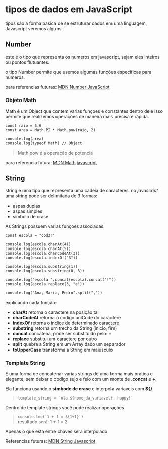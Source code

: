 # tipos de dados em JavaScript

tipos são a forma basica de se estruturar dados em uma linguagem, Javascript veremos alguns:

## Number

este é o tipo que representa os numeros em javascript, sejam eles inteiros ou pontos flutuantes.  

o tipo Number permite que usemos algumas funções especificas para numeros.

para referencias futuras: [MDN Number JavaScript](https://developer.mozilla.org/en-US/docs/Web/JavaScript/Reference/Global_Objects/Number)

### Objeto Math

Math é um Object que contem varias funçoes e constantes dentro dele isso permite que realizemos operações de maneira mais precisa e rápida.

    const raio = 5.6
    const area = Math.PI * Math.pow(raio, 2)

    console.log(area)
    console.log(typeof Math) // Object

> Math.pow é a operação de potencia

para referencia futura: [MDN Math javascript](https://developer.mozilla.org/pt-BR/docs/Web/JavaScript/Reference/Global_Objects/Math)

## String

string é uma tipo que representa uma cadeia de caracteres. no *javascript* uma string pode ser delimitada de 3 formas:

- aspas duplas
- aspas simples
- simbolo de crase

As Strings possuem varias funçoes associadas.

    const escola = "cod3r"

    console.log(escola.charAt(4))
    console.log(escola.charAt(5))
    console.log(escola.charCodeAt(3))
    console.log(escola.indexOf("3"))

    console.log(escola.substring(1))
    console.log(escola.substring(0, 3))

    console.log("escola ".concat(escola).concat("!"))
    console.log(escola.replace(3, "e"))

    console.log("Ana, Maria, Pedro".split(","))

explicando cada função:

- **charAt** retorna o caractere na posição tal
- **charCodeAt** retorna o codigo uniCode do caractere
- **indexOf** retorna o indice de determinado caractere
- **substring** retorna um trecho da String (inicio, fim)
- **concat** concatena, pode ser substituido pelo: **+**
- **replace** substitui um caractere por outro
- **split** quebra a String em um Array dado um separador
- **toUpperCase** transforma a String em maiúsculo

### Template String

É uma forma de concatenar varias strings de uma forma mais pratica e elegante, sem deixar o codigo sujo e feio com um monte de **.concat** e **+**.

Ela funciona usando o **simbode de crase** e interpola variaveis com **${}**

>``template_string = `ola ${nome_da_variavel}, happy!` ``

Dentro de template strings você pode realizar operações

>`` console.log(`1 + 1 = ${1+1}`) ``  
> resultado será: 1 + 1 = 2

Apenas o que esta entre chaves sera interpolado

Referencias futuras: [MDN String Javascript](https://developer.mozilla.org/pt-BR/docs/Web/JavaScript/Reference/Global_Objects/String)


